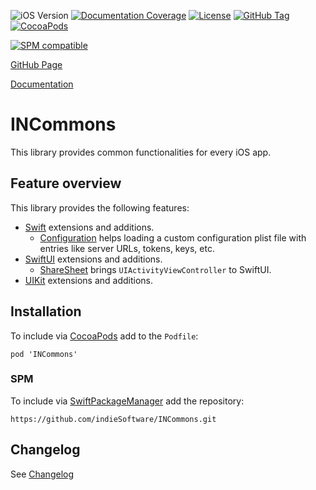 ![iOS Version](https://img.shields.io/badge/iOS-13.0+-brightgreen) [![Documentation Coverage](https://indiesoftware.github.io/INCommons/badge.svg)](https://indiesoftware.github.io/INCommons)
[![License](https://img.shields.io/github/license/indieSoftware/INCommons)](https://github.com/indieSoftware/INCommons/blob/master/LICENSE)
[![GitHub Tag](https://img.shields.io/github/v/tag/indieSoftware/INCommons?label=version)](https://github.com/indieSoftware/INCommons)
[![CocoaPods](https://img.shields.io/cocoapods/v/INCommons.svg)](https://cocoapods.org/pods/INCommons)

[![SPM compatible](https://img.shields.io/badge/SPM-compatible-success.svg)](https://github.com/apple/swift-package-manager)

[GitHub Page](https://github.com/indieSoftware/INCommons)

[Documentation](https://indiesoftware.github.io/INCommons)

# INCommons

This library provides common functionalities for every iOS app.

## Feature overview

This library provides the following features:

- [Swift](https://github.com/indieSoftware/INCommons/blob/master/docu/Swift.md) extensions and additions.
  - [Configuration](https://github.com/indieSoftware/INCommons/blob/master/docu/Configuration.md) helps loading a custom configuration plist file with entries like server URLs, tokens, keys, etc.
- [SwiftUI](https://github.com/indieSoftware/INCommons/blob/master/docu/SwiftUI.md) extensions and additions.
  - [ShareSheet](https://github.com/indieSoftware/INCommons/blob/master/docu/ShareSheet.md) brings `UIActivityViewController` to SwiftUI.
- [UIKit](https://github.com/indieSoftware/INCommons/blob/master/docu/UIKit.md) extensions and additions.

## Installation

To include via [CocoaPods](https://cocoapods.org) add to the `Podfile`:

```
pod 'INCommons'
```

### SPM

To include via [SwiftPackageManager](https://swift.org/package-manager) add the repository:

```
https://github.com/indieSoftware/INCommons.git
```

## Changelog

See [Changelog](https://github.com/indieSoftware/INCommons/blob/master/Changelog.md) 
